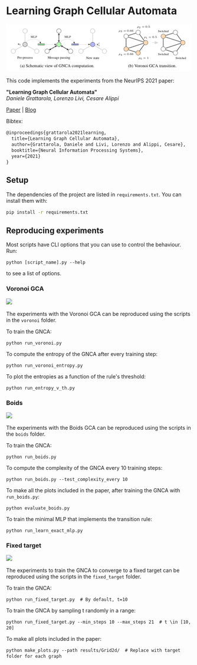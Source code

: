 # Learning Graph Cellular Automata

![](image.png)

This code implements the experiments from the NeurIPS 2021 paper: 

**"Learning Graph Cellular Automata"**  
_Daniele Grattarola, Lorenzo Livi, Cesare Alippi_

[Paper](https://arxiv.org/abs/2110.14237) | 
[Blog](https://danielegrattarola.github.io/posts/2021-11-08/graph-neural-cellular-automata.html)

Bibtex: 

```
@inproceedings{grattarola2021learning,
  title={Learning Graph Cellular Automata},
  author={Grattarola, Daniele and Livi, Lorenzo and Alippi, Cesare},
  booktitle={Neural Information Processing Systems},
  year={2021}
}
```

## Setup 

The dependencies of the project are listed in `requirements.txt`. You can install them with:

```sh
pip install -r requirements.txt
```

## Reproducing experiments

Most scripts have CLI options that you can use to control the behaviour.
Run:

```shell
python [script_name].py --help
```

to see a list of options.

### Voronoi GCA

![](https://danielegrattarola.github.io/images/2021-11-08/voronoi.png)

The experiments with the Voronoi GCA can be reproduced using the scripts in the 
`voronoi` folder. 

To train the GNCA:

```shell
python run_voronoi.py
```

To compute the entropy of the GNCA after every training step:

```shell
python run_voronoi_entropy.py
```

To plot the entropies as a function of the rule's threshold:

```shell
python run_entropy_v_th.py
```

### Boids

![](https://danielegrattarola.github.io/images/2021-11-08/boids_animation.gif)

The experiments with the Boids GCA can be reproduced using the scripts in the 
`boids` folder. 

To train the GNCA:

```shell
python run_boids.py
```

To compute the complexity of the GNCA every 10 training steps:

```shell
python run_boids.py --test_complexity_every 10
```

To make all the plots included in the paper, after training the GNCA with `run_boids.py`:

```shell
python evaluate_boids.py
```

To train the minimal MLP that implements the transition rule:

```shell
python run_learn_exact_mlp.py
```

### Fixed target

![](https://danielegrattarola.github.io/images/2021-11-08/clouds/Minnesota_20/anim.gif)

The experiments to train the GNCA to converge to a fixed target can be 
reproduced using the scripts in the `fixed_target` folder.

To train the GNCA:

```shell
python run_fixed_target.py  # By default, t=10
```

To train the GNCA by sampling t randomly in a range:

```shell
python run_fixed_target.py --min_steps 10 --max_steps 21  # t \in [10, 20]
```

To make all plots included in the paper:

```shell
python make_plots.py --path results/Grid2d/  # Replace with target folder for each graph
```

